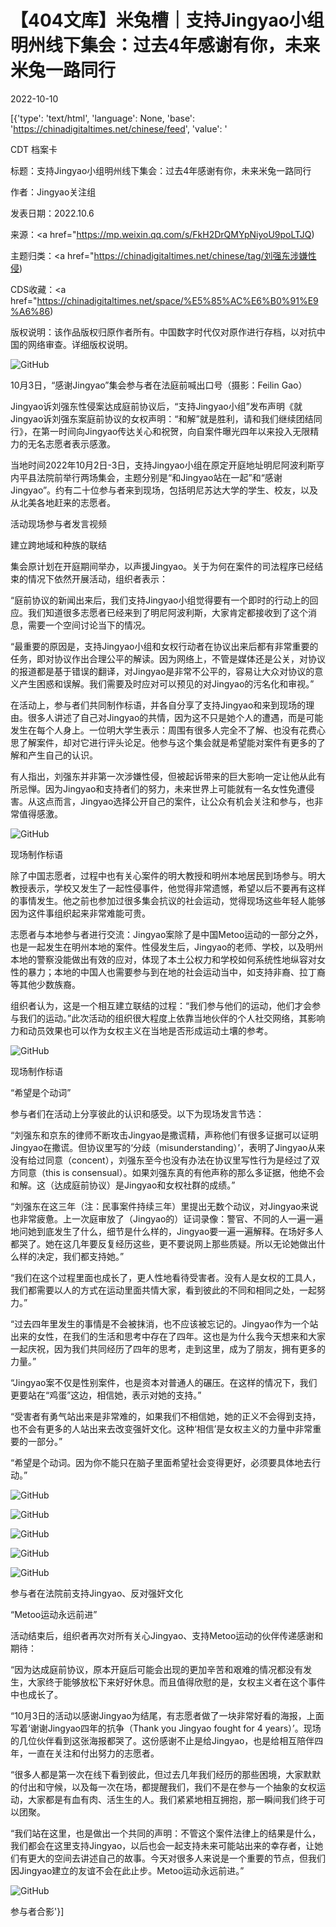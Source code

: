# 【404文库】米兔槽｜支持Jingyao小组明州线下集会：过去4年感谢有你，未来米兔一路同行

2022-10-10

[{'type': 'text/html', 'language': None, 'base': 'https://chinadigitaltimes.net/chinese/feed', 'value': '

CDT 档案卡

标题：支持Jingyao小组明州线下集会：过去4年感谢有你，未来米兔一路同行

作者：Jingyao关注组

发表日期：2022.10.6

来源：<a href="https://mp.weixin.qq.com/s/FkH2DrQMYpNiyoU9poLTJQ)

主题归类：<a href="https://chinadigitaltimes.net/chinese/tag/刘强东涉嫌性侵)

CDS收藏：<a href="https://chinadigitaltimes.net/space/%E5%85%AC%E6%B0%91%E9%A6%86)

版权说明：该作品版权归原作者所有。中国数字时代仅对原作进行存档，以对抗中国的网络审查。详细版权说明。





![GitHub](https://chinadigitaltimes.net/chinese/files/2022/10/post-688027-6343a82e62d22.)

10月3日，“感谢Jingyao”集会参与者在法庭前喊出口号（摄影：Feilin Gao）

Jingyao诉刘强东性侵案达成庭前协议后，“支持Jingyao小组”发布声明《就Jingyao诉刘强东案庭前协议的女权声明：“和解”就是胜利，请和我们继续团结同行》，在第一时间向Jingyao传达关心和祝贺，向自案件曝光四年以来投入无限精力的无名志愿者表示感激。

当地时间2022年10月2日-3日，支持Jingyao小组在原定开庭地址明尼阿波利斯亨内平县法院前举行两场集会，主题分别是“和Jingyao站在一起”和“感谢Jingyao”。约有二十位参与者来到现场，包括明尼苏达大学的学生、校友，以及从北美各地赶来的志愿者。



活动现场参与者发言视频

建立跨地域和种族的联结

集会原计划在开庭期间举办，以声援Jingyao。关于为何在案件的司法程序已经结束的情况下依然开展活动，组织者表示：

“庭前协议的新闻出来后，我们支持Jingyao小组觉得要有一个即时的行动上的回应。我们知道很多志愿者已经来到了明尼阿波利斯，大家肯定都接收到了这个消息，需要一个空间讨论当下的情况。

“最重要的原因是，支持Jingyao小组和女权行动者在协议出来后都有非常重要的任务，即对协议作出合理公平的解读。因为网络上，不管是媒体还是公关，对协议的报道都是基于错误的翻译，对Jingyao是非常不公平的，容易让大众对协议的意义产生困惑和误解。我们需要及时应对可以预见的对Jingyao的污名化和审视。”

在活动上，参与者们共同制作标语，并各自分享了支持Jingyao和来到现场的理由。很多人讲述了自己对Jingyao的共情，因为这不只是她个人的遭遇，而是可能发生在每个人身上。一位明大学生表示：周围有很多人完全不了解、也没有花费心思了解案件，却对它进行评头论足。他参与这个集会就是希望能对案件有更多的了解和产生自己的认识。

有人指出，刘强东并非第一次涉嫌性侵，但被起诉带来的巨大影响一定让他从此有所忌惮。因为Jingyao和支持者们的努力，未来世界上可能就有一名女性免遭侵害。从这点而言，Jingyao选择公开自己的案件，让公众有机会关注和参与，也非常值得感激。

![GitHub](https://chinadigitaltimes.net/chinese/files/2022/10/post-688027-6343a82f89863.)

现场制作标语

除了中国志愿者，过程中也有关心案件的明大教授和明州本地居民到场参与。明大教授表示，学校又发生了一起性侵事件，他觉得非常遗憾，希望以后不要再有这样的事情发生。他之前也参加过很多集会抗议的社会运动，觉得现场这些年轻人能够因为这件事组织起来非常难能可贵。

志愿者与本地参与者进行交流：Jingyao案除了是中国Metoo运动的一部分之外，也是一起发生在明州本地的案件。性侵发生后，Jingyao的老师、学校，以及明州本地的警察没能做出有效的应对，体现了本土公权力和学校如何系统性地纵容对女性的暴力；本地的中国人也需要参与到在地的社会运动当中，如支持非裔、拉丁裔等其他少数族裔。

组织者认为，这是一个相互建立联结的过程：“我们参与他们的运动，他们才会参与我们的运动。”此次活动的组织很大程度上依靠当地伙伴的个人社交网络，其影响力和动员效果也可以作为女权主义在当地是否形成运动土壤的参考。

![GitHub](https://chinadigitaltimes.net/chinese/files/2022/10/post-688027-6343a8308b2fa.)

现场制作标语

“希望是个动词”

参与者们在活动上分享彼此的认识和感受。以下为现场发言节选：

“刘强东和京东的律师不断攻击Jingyao是撒谎精，声称他们有很多证据可以证明Jingyao在撒谎。但协议里写的‘分歧（misunderstanding）’，表明了Jingyao从来没有给过同意（concent），刘强东至今也没有办法在协议里写性行为是经过了双方同意（this is consensual）。如果刘强东真的有他声称的那么多证据，他绝不会和解。这（达成庭前协议）是Jingyao和女权社群的成绩。”

“刘强东在这三年（注：民事案件持续三年）里提出无数个动议，对Jingyao来说也非常疲惫。上一次庭审放了（Jingyao的）证词录像：警官、不同的人一遍一遍地问她到底发生了什么，细节是什么样的，Jingyao要一遍一遍解释。在场好多人都哭了。她在这几年要反复经历这些，更不要说网上那些质疑。所以无论她做出什么样的决定，我们都支持她。”

“我们在这个过程里面也成长了，更人性地看待受害者。没有人是女权的工具人，我们都需要以人的方式在运动里面共情大家，看到彼此的不同和相同之处，一起努力。”

“过去四年里发生的事情是不会被抹消，也不应该被忘记的。Jingyao作为一个站出来的女性，在我们的生活和思考中存在了四年。这也是为什么我今天想来和大家一起庆祝，因为我们共同经历了四年的思考，走到这里，成为了朋友，拥有更多的力量。”

“Jingyao案不仅是性别案件，也是资本对普通人的碾压。在这样的情况下，我们更要站在“鸡蛋”这边，相信她，表示对她的支持。”

“受害者有勇气站出来是非常难的，如果我们不相信她，她的正义不会得到支持，也不会有更多的人站出来去改变强奸文化。这种‘相信’是女权主义的力量中非常重要的一部分。”

“希望是个动词。因为你不能只在脑子里面希望社会变得更好，必须要具体地去行动。”

![GitHub](https://chinadigitaltimes.net/chinese/files/2022/10/post-688027-6343a831b368d.)

![GitHub](https://chinadigitaltimes.net/chinese/files/2022/10/post-688027-6343a832a5bc1.)

![GitHub](https://chinadigitaltimes.net/chinese/files/2022/10/post-688027-6343a833d7427.)

![GitHub](https://chinadigitaltimes.net/chinese/files/2022/10/post-688027-6343a834d742f.)

![GitHub](https://chinadigitaltimes.net/chinese/files/2022/10/post-688027-6343a83613e78.)

参与者在法院前支持Jingyao、反对强奸文化

“Metoo运动永远前进”

活动结束后，组织者再次对所有关心Jingyao、支持Metoo运动的伙伴传递感谢和期待：

“因为达成庭前协议，原本开庭后可能会出现的更加辛苦和艰难的情况都没有发生，大家终于能够放松下来好好休息。而且值得欣慰的是，女权主义者在这个事件中也成长了。

“10月3日的活动以感谢Jingyao为结尾，有志愿者做了一块非常好看的海报，上面写着‘谢谢Jingyao四年的抗争（Thank you Jingyao fought for 4 years）’。现场的几位伙伴看到这张海报都哭了。这份感谢不止是给Jingyao，也是给相互陪伴四年，一直在关注和付出努力的志愿者。

“很多人都是第一次在线下看到彼此，但过去几年我们经历的那些困境，大家默默的付出和守候，以及每一次在场，都提醒我们，我们不是在参与一个抽象的女权运动，大家都是有血有肉、活生生的人。我们紧紧地相互拥抱，那一瞬间我们终于可以团聚。

“我们站在这里，也是做出一个共同的声明：不管这个案件法律上的结果是什么，我们都会在这里支持Jingyao，以后也会一起支持未来可能站出来的幸存者，让她们有更大的空间去讲述自己的故事。今天对很多人来说是一个重要的节点，但我们因Jingyao建立的友谊不会在此止步。Metoo运动永远前进。”

![GitHub](https://chinadigitaltimes.net/chinese/files/2022/10/post-688027-6343a8373ab6c.)

参与者合影'}]